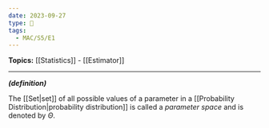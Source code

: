 ```yaml
---
date: 2023-09-27
type: 🧠
tags:
  - MAC/S5/E1
---
```


**Topics:** [[Statistics]] - [[Estimator]]

---

_**(definition)**_

The [[Set|set]] of all possible values of a parameter in a [[Probability Distribution|probability distribution]] is called a _parameter space_ and is denoted by $\Theta$.

